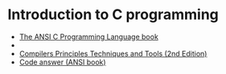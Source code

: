 # Introduction to C programming 
- [The ANSI C Programming Language book](https://drive.google.com/file/d/1HL7iyINhgImMzT-I8azjzSB5MzWwxBu5/view?usp=sharing)
- 
- [Compilers Principles Techniques and Tools (2nd Edition) ](https://drive.google.com/file/d/1MarIoDTeLwIFCycJ0-m0sLlgV3XOAfqg/view?usp=sharing)
- [Code answer (ANSI book)](https://www.cc4e.com/code/)

